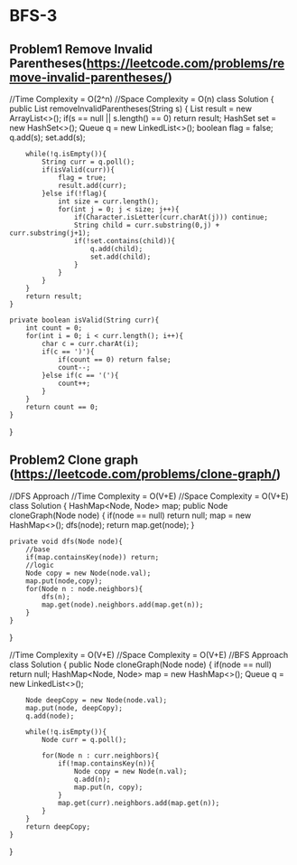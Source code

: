 # BFS-3

## Problem1 Remove Invalid Parentheses(https://leetcode.com/problems/remove-invalid-parentheses/)
//Time Complexity = O(2^n)
//Space Complexity = O(n)
class Solution {
    public List<String> removeInvalidParentheses(String s) {
        List<String> result = new ArrayList<>(); 
        if(s == null || s.length() == 0) return result;
        HashSet<String> set = new HashSet<>();
        Queue<String> q = new LinkedList<>(); 
        boolean flag = false; 
        q.add(s);
        set.add(s); 
        
        while(!q.isEmpty()){
            String curr = q.poll(); 
            if(isValid(curr)){
                flag = true;
                result.add(curr);
            }else if(!flag){
                int size = curr.length();
                for(int j = 0; j < size; j++){
                    if(Character.isLetter(curr.charAt(j))) continue; 
                    String child = curr.substring(0,j) + curr.substring(j+1);
                    if(!set.contains(child)){
                        q.add(child);
                        set.add(child); 
                    }
                }
            }
        }
        return result; 
    }
    
    private boolean isValid(String curr){
        int count = 0; 
        for(int i = 0; i < curr.length(); i++){
            char c = curr.charAt(i); 
            if(c == ')'){
                if(count == 0) return false;
                count--;
            }else if(c == '('){
                count++;
            }
        }
        return count == 0;
    }
}

## Problem2 Clone graph (https://leetcode.com/problems/clone-graph/)
//DFS Approach
//Time Complexity = O(V+E)
//Space Complexity = O(V+E)
class Solution {
    HashMap<Node, Node> map;
    public Node cloneGraph(Node node) {
        if(node == null) return null;
        map = new HashMap<>(); 
        dfs(node); 
        return map.get(node);
    }
    
    private void dfs(Node node){
        //base
        if(map.containsKey(node)) return; 
        //logic
        Node copy = new Node(node.val); 
        map.put(node,copy); 
        for(Node n : node.neighbors){
            dfs(n);
            map.get(node).neighbors.add(map.get(n));
        }
    }
}
  
//Time Complexity = O(V+E)
//Space Complexity = O(V+E)
//BFS Approach
class Solution {
    public Node cloneGraph(Node node) {
        if(node == null) return null;
        HashMap<Node, Node> map = new HashMap<>(); 
        Queue<Node> q = new LinkedList<>(); 
        
        Node deepCopy = new Node(node.val); 
        map.put(node, deepCopy); 
        q.add(node); 
        
        while(!q.isEmpty()){
            Node curr = q.poll();
            
            for(Node n : curr.neighbors){
                if(!map.containsKey(n)){
                    Node copy = new Node(n.val);
                    q.add(n);
                    map.put(n, copy);
                }
                map.get(curr).neighbors.add(map.get(n));
            }
        }
        return deepCopy; 
    }
}

